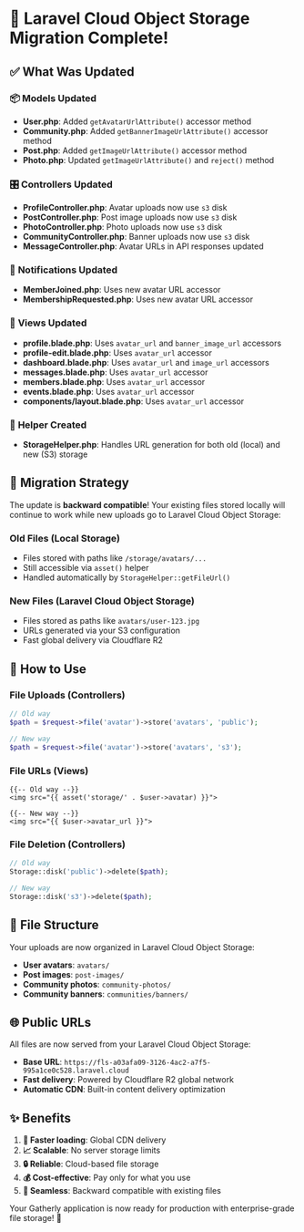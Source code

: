 # 🎉 Laravel Cloud Object Storage Migration Complete!

## ✅ What Was Updated

### 📦 **Models Updated**
- **User.php**: Added `getAvatarUrlAttribute()` accessor method
- **Community.php**: Added `getBannerImageUrlAttribute()` accessor method  
- **Post.php**: Added `getImageUrlAttribute()` accessor method
- **Photo.php**: Updated `getImageUrlAttribute()` and `reject()` method

### 🎛️ **Controllers Updated**
- **ProfileController.php**: Avatar uploads now use `s3` disk
- **PostController.php**: Post image uploads now use `s3` disk
- **PhotoController.php**: Photo uploads now use `s3` disk
- **CommunityController.php**: Banner uploads now use `s3` disk
- **MessageController.php**: Avatar URLs in API responses updated

### 📧 **Notifications Updated**
- **MemberJoined.php**: Uses new avatar URL accessor
- **MembershipRequested.php**: Uses new avatar URL accessor

### 🎨 **Views Updated**
- **profile.blade.php**: Uses `avatar_url` and `banner_image_url` accessors
- **profile-edit.blade.php**: Uses `avatar_url` accessor
- **dashboard.blade.php**: Uses `avatar_url` and `image_url` accessors
- **messages.blade.php**: Uses `avatar_url` accessor
- **members.blade.php**: Uses `avatar_url` accessor
- **events.blade.php**: Uses `avatar_url` accessor
- **components/layout.blade.php**: Uses `avatar_url` accessor

### 🔧 **Helper Created**
- **StorageHelper.php**: Handles URL generation for both old (local) and new (S3) storage

## 🔄 **Migration Strategy**

The update is **backward compatible**! Your existing files stored locally will continue to work while new uploads go to Laravel Cloud Object Storage:

### **Old Files (Local Storage)**
- Files stored with paths like `/storage/avatars/...` 
- Still accessible via `asset()` helper
- Handled automatically by `StorageHelper::getFileUrl()`

### **New Files (Laravel Cloud Object Storage)**  
- Files stored as paths like `avatars/user-123.jpg`
- URLs generated via your S3 configuration
- Fast global delivery via Cloudflare R2

## 🚀 **How to Use**

### **File Uploads (Controllers)**
```php
// Old way
$path = $request->file('avatar')->store('avatars', 'public');

// New way
$path = $request->file('avatar')->store('avatars', 's3');
```

### **File URLs (Views)**
```blade
{{-- Old way --}}
<img src="{{ asset('storage/' . $user->avatar) }}">

{{-- New way --}}
<img src="{{ $user->avatar_url }}">
```

### **File Deletion (Controllers)**
```php
// Old way
Storage::disk('public')->delete($path);

// New way  
Storage::disk('s3')->delete($path);
```

## 📁 **File Structure**

Your uploads are now organized in Laravel Cloud Object Storage:
- **User avatars**: `avatars/`
- **Post images**: `post-images/`
- **Community photos**: `community-photos/`
- **Community banners**: `communities/banners/`

## 🌐 **Public URLs**

All files are now served from your Laravel Cloud Object Storage:
- **Base URL**: `https://fls-a03afa09-3126-4ac2-a7f5-995a1ce0c528.laravel.cloud`
- **Fast delivery**: Powered by Cloudflare R2 global network
- **Automatic CDN**: Built-in content delivery optimization

## ✨ **Benefits**

1. **🚀 Faster loading**: Global CDN delivery
2. **📈 Scalable**: No server storage limits  
3. **🔒 Reliable**: Cloud-based file storage
4. **💰 Cost-effective**: Pay only for what you use
5. **🔄 Seamless**: Backward compatible with existing files

Your Gatherly application is now ready for production with enterprise-grade file storage! 🎉